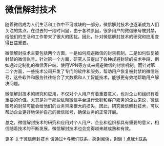 # 微信解封技术

随着微信成为人们生活和工作中不可或缺的一部分，微信解封技术也逐渐成为人们关注的焦点。在过去的一段时间里，由于各种原因，很多用户的微信账号被封禁，给他们的生活和工作带来了很大的困扰。因此，针对微信解封技术的研究和应用变得日益重要。

微信解封技术主要包括两个方面，一是如何规避微信的封禁机制，二是如何恢复被封禁的微信账号。针对第一个方面，研究人员提出了各种规避封禁的技术手段，例如通过定制化的微信客户端、使用VPN等方式来规避微信的封禁机制。而针对第二个方面，一些技术公司开发了专门的软件和服务，帮助用户恢复被封禁的微信账号，这些软件和服务往往结合了大数据和人工智能技术，能够更有效地帮助用户解决问题。

微信解封技术的研究和应用，不仅对个人用户有着重要意义，也对企业和组织有着重要的价值。尤其是对于那些依赖微信平台进行营销和客户服务的企业来说，微信账号的封禁可能会给他们的业务带来很大的损失，因此，研究微信解封技术，可以帮助企业更好地保护自己的微信账号，确保业务的正常开展。

总之，微信解封技术的研究和应用对个人用户、企业和组织都具有重要的意义，相信随着技术的不断发展，微信解封技术也会变得越来越成熟和有效。

更多 关于微信解封技术 请通过✈与我们联系，感谢阅读，谢谢！[点我✈联系](https://ww.k02.cc)